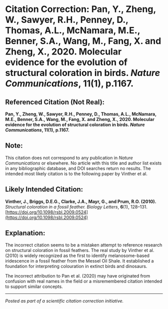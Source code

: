 # Citation Correction: Pan, Y., Zheng, W., Sawyer, R.H., Penney, D., Thomas, A.L., McNamara, M.E., Benner, S.A., Wang, M., Fang, X. and Zheng, X., 2020. Molecular evidence for the evolution of structural coloration in birds. *Nature Communications*, 11(1), p.1167.

## Referenced Citation (Not Real):
**Pan, Y., Zheng, W., Sawyer, R.H., Penney, D., Thomas, A.L., McNamara, M.E., Benner, S.A., Wang, M., Fang, X. and Zheng, X., 2020. Molecular evidence for the evolution of structural coloration in birds. *Nature Communications*, 11(1), p.1167.**

## Note:
This citation does not correspond to any publication in *Nature Communications* or elsewhere. No article with this title and author list exists in any bibliographic database, and DOI searches return no results.  The intended most likely citation is to the following paper by Vinther et al. 

## Likely Intended Citation:
**Vinther, J., Briggs, D.E.G., Clarke, J.A., Mayr, G., and Prum, R.O. (2010).**  
*Structural coloration in a fossil feather.* *Biology Letters*, **6**(1), 128–131.  
[https://doi.org/10.1098/rsbl.2009.0524](https://doi.org/10.1098/rsbl.2009.0524)

## Explanation:
The incorrect citation seems to be a mistaken attempt to reference research on structural coloration in fossil feathers. The real study by Vinther et al. (2010) is widely recognized as the first to identify melanosome-based iridescence in a fossil feather from the Messel Oil Shale. It established a foundation for interpreting colouration in extinct birds and dinosaurs.

The incorrect attribution to Pan et al. (2020) may have originated from confusion with real names in the field or a misremembered citation intended to support similar concepts.

---

*Posted as part of a scientific citation correction initiative.*
